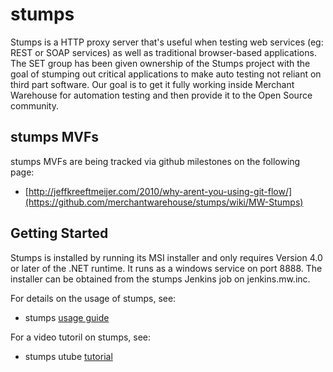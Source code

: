 stumps
======

Stumps is a HTTP proxy server that's useful when testing web services (eg: REST or SOAP services) as well as traditional browser-based applications. The SET group has been given ownership of the Stumps project with the goal of stumping out critical applications to make auto testing not reliant on third part software.  Our goal is to get it fully working inside Merchant Warehouse for automation testing and then provide it to the Open Source community.

stumps MVFs
-----------
stumps MVFs are being tracked via github milestones on the following page:

* [http://jeffkreeftmeijer.com/2010/why-arent-you-using-git-flow/](https://github.com/merchantwarehouse/stumps/wiki/MW-Stumps)

Getting Started
---------------
Stumps is installed by running its MSI installer and only requires Version 4.0 or later of the .NET runtime.  It runs as a windows service on port 8888. The installer can be obtained from the stumps Jenkins job on jenkins.mw.inc.

For details on the usage of stumps, see:
* stumps [usage guide](https://confluence.mw.inc/display/EN/Eng+QA+Tool%3A+Stumps%3A+Usage+Guide)

For a video tutoril on stumps, see:
* stumps utube [tutorial](http://www.youtube.com/watch?v=5dcJQiawKQ4)
